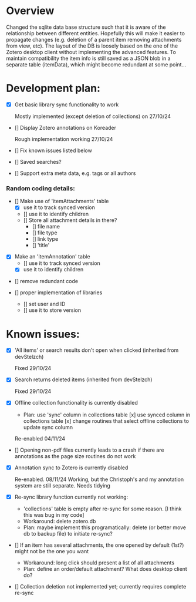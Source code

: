 # Overview

Changed the sqlite data base structure such that it is aware of the relationship between different entities. Hopefully this will make it easier to propagate changes (e.g. deletion of a parent item removing attachments from view, etc).
The layout of the DB is loosely based on the one of the Zotero desktop client without implementing the advanced features.
To maintain compatibility the item info is still saved as a JSON blob in a separate table (itemData), which might become redundant at some point...
 
# Development plan:

- [x] Get basic library sync functionality to work

	Mostly implemented (except deletion of collections) on 27/10/24

- [] Display Zotero annotations on Koreader

	Rough implementation working 27/10/24

- [] Fix known issues listed below

- [] Saved searches?

- [] Support extra meta data, e.g. tags or all authors

### Random coding details:

- [] Make use of 'itemAttachments' table
	- [x] use it to track synced version
	- [] use it to identify children
	- [] Store all attachment details in there?
		- [] file name
		- [] file type
		- [] link type
		- [] 'title'
	
- [x] Make an 'itemAnnotation' table
	- [] use it to track synced version
	- [x] use it to identify children

- [] remove redundant code

- [] proper implementation of libraries
	- [] set user and ID
	- [] use it to store version


# Known issues:

- [x] 'All items' or search results don't open when clicked (inherited from devStelzch)

	Fixed 29/10/24
	
- [x] Search returns deleted items (inherited from devStelzch)

	Fixed 29/10/24

- [x] Offline collection functionality is currently disabled
	- Plan: use 'sync' column in collections table
	[x] use synced column in collections table
	[x] change routines that select offline collections to update sync column
	
	Re-enabled 04/11/24
	
- [] Opening non-pdf files currently leads to a crash if there are annotations as the page size routines do not work

- [x] Annotation sync to Zotero is currently disabled

	Re-enabled. 08/11/24
	Working, but the Christoph's and my annotation system are still separate. Needs tidying

- [x] Re-sync library function currently not working:
	- 'collections' table is empty after re-sync for some reason. [I think this was bug in my code]
	- Workaround: delete zotero.db
	- Plan: maybe implement this programatically: delete (or better move db to backup file) to initiate re-sync?
	
- [] If an item has several attachments, the one opened by default (1st?) might not be the one you want
	- Workaround: long click should present a list of all attachments
	- Plan: define an order/default attachment? What does desktop client do?
	
- [] Collection deletion not implemented yet; currently requires complete re-sync
